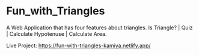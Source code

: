 # Fun_with_Triangles
A Web Application that has four features about triangles.
Is Triangle? |  Quiz |  Calculate Hypotenuse |  Calculate Area.

Live Project:
https://fun-with-triangles-kamiya.netlify.app/
